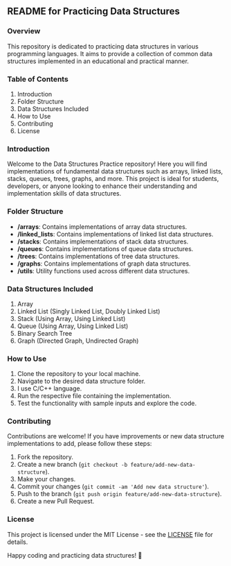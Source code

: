 ## README for Practicing Data Structures

### Overview
This repository is dedicated to practicing data structures in various programming languages. It aims to provide a collection of common data structures implemented in an educational and practical manner.

### Table of Contents
1. Introduction
2. Folder Structure
3. Data Structures Included
4. How to Use
5. Contributing
6. License

### Introduction
Welcome to the Data Structures Practice repository! Here you will find implementations of fundamental data structures such as arrays, linked lists, stacks, queues, trees, graphs, and more. This project is ideal for students, developers, or anyone looking to enhance their understanding and implementation skills of data structures.

### Folder Structure
- **/arrays**: Contains implementations of array data structures.
- **/linked_lists**: Contains implementations of linked list data structures.
- **/stacks**: Contains implementations of stack data structures.
- **/queues**: Contains implementations of queue data structures.
- **/trees**: Contains implementations of tree data structures.
- **/graphs**: Contains implementations of graph data structures.
- **/utils**: Utility functions used across different data structures.

### Data Structures Included
1. Array
2. Linked List (Singly Linked List, Doubly Linked List)
3. Stack (Using Array, Using Linked List)
4. Queue (Using Array, Using Linked List)
5. Binary Search Tree
6. Graph (Directed Graph, Undirected Graph)

### How to Use
1. Clone the repository to your local machine.
2. Navigate to the desired data structure folder.
3. I use C/C++ language.
4. Run the respective file containing the implementation.
5. Test the functionality with sample inputs and explore the code.

### Contributing
Contributions are welcome! If you have improvements or new data structure implementations to add, please follow these steps:
1. Fork the repository.
2. Create a new branch (`git checkout -b feature/add-new-data-structure`).
3. Make your changes.
4. Commit your changes (`git commit -am 'Add new data structure'`).
5. Push to the branch (`git push origin feature/add-new-data-structure`).
6. Create a new Pull Request.

### License
This project is licensed under the MIT License - see the [LICENSE](./LICENSE) file for details.

Happy coding and practicing data structures! 🚀
